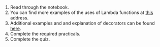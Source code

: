 1. Read through the notebook.
1. You can find more examples of the uses of Lambda functions at [this](https://www.guru99.com/python-lambda-function.html) address.
1. Additional examples and and explanation of decorators can be found [here](https://realpython.com/primer-on-python-decorators/).
1. Complete the required practicals.
1. Complete the quiz.
